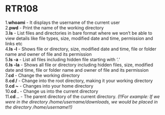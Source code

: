 # RTR108
1.**whoami** - It displays the username of the current user    
2.**pwd** - Print the name of the working directory     
3.**ls** - List files and directories in bare format where we won’t be able to view details like file types, size, modified date and time, permission and links etc     
4.**ls -l** - Shows file or directory, size, modified date and time, file or folder name and owner of file and its permission      
5.**ls -a** - List all files including hidden file starting with ‘.‘       
6.**ls -la** - Shows all file or directory including hidden files, size, modified date and time, file or folder name and owner of file and its permission        
7.**cd** - Change the working directory     
8.**cd /** - Change into the root directory, making it your working directory     
9.__cd ~__ - Changes into your home directory       
10.**cd .** - Change us into the current directory      
11.**cd ..** - The parent directory of the current directory. _(!!For example: If we were in the directory /home/username/downloads, we would be placed in the directory /home/username!!)_      
